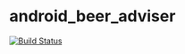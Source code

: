 # android_beer_adviser

[![Build Status](https://travis-ci.org/reyesruiz/android_beer_adviser.svg?branch=master)](https://travis-ci.org/reyesruiz/android_beer_adviser)

